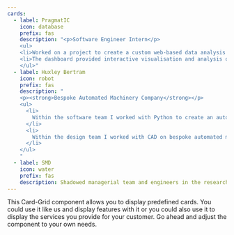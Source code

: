 ```yaml
---
cards:
  - label: PragmatIC
    icon: database
    prefix: fas
    description: "<p>Software Engineer Intern</p> 
    <ul>
    <li>Worked on a project to create a custom web-based data analysis dashboard using a Django web frame work, Python, Altair plots, JavaScript, HTML, SQL and CSS.</li>
    <li>The dashboard provided interactive visualisation and analysis of large data sets containing 100 000s of entries via user configurable Altair plots and data tables.</li>
    </ul>"
  - label: Huxley Bertram
    icon: robot
    prefix: fas
    description: "
    <p><strong>Bespoke Automated Machinery Company</strong></p>
    <ul>
      <li> 
        Within the software team I worked with Python to create an automated microsopic inspection rig to detect component faults.
      </li>
      <li>
        Within the design team I worked with CAD on bespoke automated machinery projects solving design problems for automated silicon chip production, a Vectura inhaler test unit, a high precision tablet press and an aircraft panel permeability test unit.
      </li>
    </ul>
    "
  - label: SMD
    icon: water
    prefix: fas
    description: Shadowed managerial team and engineers in the research and production facility. Observed design process; CAD, prototypes and technical drawings of a new ROV model.
---
```


This Card-Grid component allows you to display predefined cards. You could use it like us and display features with it or you could also use it to display the services you provide for your customer. Go ahead and adjust the component to your own needs.
